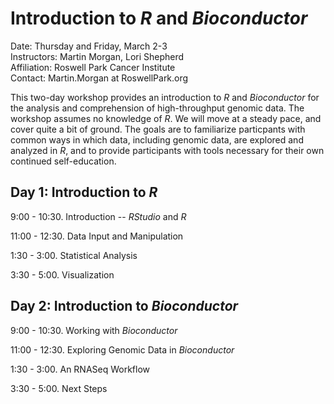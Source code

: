 # Introduction to _R_ and _Bioconductor_

Date: Thursday and Friday, March 2-3<br />
Instructors: Martin Morgan, Lori Shepherd<br />
Affiliation: Roswell Park Cancer Institute<br />
Contact: Martin.Morgan at RoswellPark.org

This two-day workshop provides an introduction to _R_ and
_Bioconductor_ for the analysis and comprehension of high-throughput
genomic data. The workshop assumes no knowledge of _R_. We will move
at a steady pace, and cover quite a bit of ground. The goals are to
familiarize particpants with common ways in which data, including
genomic data, are explored and analyzed in _R_, and to provide participants
with tools necessary for their own continued self-education.

## Day 1: Introduction to _R_

9:00 - 10:30. Introduction -- _RStudio_ and _R_

11:00 - 12:30. Data Input and Manipulation

1:30 - 3:00. Statistical Analysis

3:30 - 5:00. Visualization

## Day 2: Introduction to _Bioconductor_

9:00 - 10:30. Working with _Bioconductor_

11:00 - 12:30. Exploring Genomic Data in _Bioconductor_

1:30 - 3:00. An RNASeq Workflow

3:30 - 5:00. Next Steps

